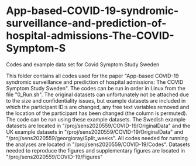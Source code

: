 # App-based-COVID-19-syndromic-surveillance-and-prediction-of-hospital-admissions-The-COVID-Symptom-S
Codes and example data set for Covid Symptom Study Sweden

This folder contains all codes used for the paper "App-based COVID-19 syndromic surveillance and prediction of hospital admissions: The COVID Symptom Study Sweden". The codes can be run in order in Linux from the file "0_Run.sh". The original datasets can unfortunately not be attached due to the size and confidentiality issues, but example datasets are included in which the participant ID:s are changed, any free text variables removed and the location of the participant has been changed (the column is permuted). The code can be run using these example datasets. The Swedish example datasets are located in "/proj/sens2020559/COVID-19/OriginalData" and the UK example datasets in "/proj/sens2020559/COVID-19/OriginalData" and "/proj/sens2020559/georgioray/Split_weeks". All codes needed for running the analyses are located in "/proj/sens2020559/COVID-19/Codes". Datasets needed to reproduce the figures and supplementary figures are located in "/proj/sens2020559/COVID-19/Figures"
